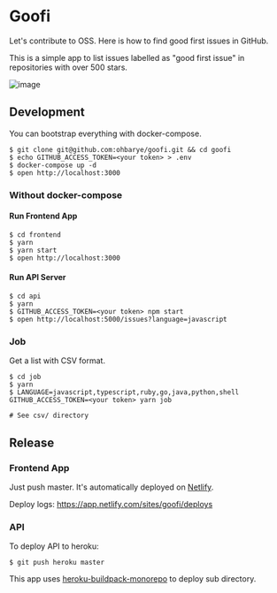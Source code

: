 # Goofi

Let's contribute to OSS. Here is how to find good first issues in GitHub.

This is a simple app to list issues labelled as "good first issue" in repositories with over 500 stars.

![image](https://user-images.githubusercontent.com/1811616/42405589-0130aafc-81d4-11e8-967a-e665a04ecb9c.png)

## Development

You can bootstrap everything with docker-compose.

```shell
$ git clone git@github.com:ohbarye/goofi.git && cd goofi
$ echo GITHUB_ACCESS_TOKEN=<your token> > .env
$ docker-compose up -d
$ open http://localhost:3000
```

### Without docker-compose

#### Run Frontend App

```shell
$ cd frontend
$ yarn
$ yarn start
$ open http://localhost:3000
```

#### Run API Server

```shell
$ cd api
$ yarn
$ GITHUB_ACCESS_TOKEN=<your token> npm start
$ open http://localhost:5000/issues?language=javascript
```

### Job

Get a list with CSV format.

```shell
$ cd job
$ yarn
$ LANGUAGE=javascript,typescript,ruby,go,java,python,shell GITHUB_ACCESS_TOKEN=<your token> yarn job

# See csv/ directory
```

## Release

### Frontend App

Just push master. It's automatically deployed on [Netlify](https://app.netlify.com/).

Deploy logs: https://app.netlify.com/sites/goofi/deploys

### API

To deploy API to heroku:

```shell
$ git push heroku master
```

This app uses [heroku-buildpack-monorepo](https://elements.heroku.com/buildpacks/lstoll/heroku-buildpack-monorepo) to deploy sub directory.

